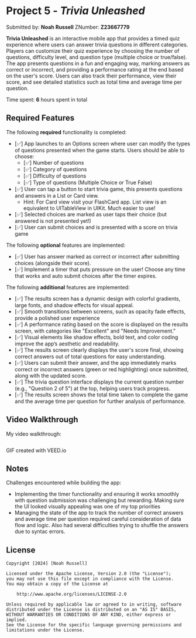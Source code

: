 # Project 5 - *Trivia Unleashed*

Submitted by: **Noah Russell** ZNumber: **Z23667779**

**Trivia Unleashed** is an interactive mobile app that provides a timed quiz experience where users can answer trivia questions in different categories. Players can customize their quiz experience by choosing the number of questions, difficulty level, and question type (multiple choice or true/false). The app presents questions in a fun and engaging way, marking answers as correct or incorrect, and providing a performance rating at the end based on the user's score. Users can also track their performance, view their score, and see detailed statistics such as total time and average time per question. 

Time spent: **6** hours spent in total

## Required Features

The following **required** functionality is completed:

- [✅︎] App launches to an Options screen where user can modify the types of questions presented when the game starts. Users should be able to choose:
  - [✅︎] Number of questions
  - [✅︎] Category of questions
  - [✅︎] Difficulty of questions
  - [✅︎] Type of questions (Multiple Choice or True False)
- [✅︎] User can tap a button to start trivia game, this presents questions and answers in a List or Card view.
  - Hint: For Card view visit your FlashCard app. List view is an equivalent to UITableView in UIKit. Much easier to use!
- [✅︎] Selected choices are marked as user taps their choice (but answered is not presented yet!)
- [✅︎] User can submit choices and is presented with a score on trivia game
 
The following **optional** features are implemented:

- [✅︎] User has answer marked as correct or incorrect after submitting choices (alongside their score).
- [✅︎] Implement a timer that puts pressure on the user! Choose any time that works and auto submit choices after the timer expires. 

The following **additional** features are implemented:

- [✅︎] The results screen has a dynamic design with colorful gradients, large fonts, and shadow effects for visual appeal.
- [✅︎] Smooth transitions between screens, such as opacity fade effects, provide a polished user experience
- [✅︎] A performance rating based on the score is displayed on the results screen, with categories like "Excellent" and "Needs Improvement."
- [✅︎] Visual elements like shadow effects, bold text, and color coding improve the app’s aesthetic and readability.
- [✅︎] The results screen clearly displays the user's score final, showing correct answers out of total questions for easy understanding.
- [✅︎] Users can submit their answer, and the app immediately marks correct or incorrect answers (green or red highlighting) once submitted, along with the updated score.
- [✅︎] The trivia question interface displays the current question number (e.g., "Question 2 of 5") at the top, helping users track progress.
- [✅︎] The results screen shows the total time taken to complete the game and the average time per question for further analysis of performance.



## Video Walkthrough

My video walkthrough:

<img style="max-width:300px;" src="">

GIF created with VEED.io

## Notes

Challenges encountered while building the app:

- Implementing the timer functionality and ensuring it works smoothly with question submission was challenging but rewarding. Making sure the UI looked visually appealing was one of my top priorities
- Managing the state of the app to track the number of correct answers and average time per question required careful consideration of data flow and logic. Also had several difficulties trying to shuffle the answers due to syntac errors.

## License

    Copyright [2024] [Noah Russell]

    Licensed under the Apache License, Version 2.0 (the "License");
    you may not use this file except in compliance with the License.
    You may obtain a copy of the License at

        http://www.apache.org/licenses/LICENSE-2.0

    Unless required by applicable law or agreed to in writing, software
    distributed under the License is distributed on an "AS IS" BASIS,
    WITHOUT WARRANTIES OR CONDITIONS OF ANY KIND, either express or implied.
    See the License for the specific language governing permissions and
    limitations under the License.
